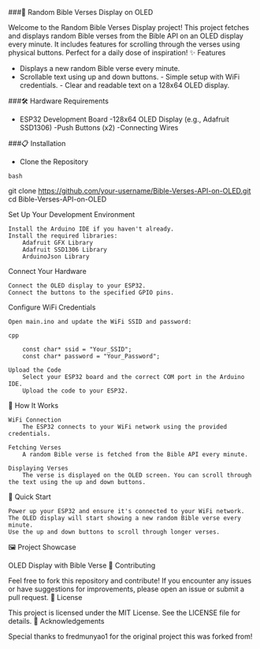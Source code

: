 ###📖 Random Bible Verses Display on OLED

Welcome to the Random Bible Verses Display project! This project fetches and displays random Bible verses from the Bible API on an OLED display every minute. It includes features for scrolling through the verses using physical buttons. Perfect for a daily dose of inspiration!
✨ Features

   - Displays a new random Bible verse every minute.
   - Scrollable text using up and down buttons.
    - Simple setup with WiFi credentials.
    - Clear and readable text on a 128x64 OLED display.

###🛠 Hardware Requirements

   - ESP32 Development Board
    -128x64 OLED Display (e.g., Adafruit SSD1306)
    -Push Buttons (x2)
    -Connecting Wires

###📋 Installation

   - Clone the Repository

    bash

git clone https://github.com/your-username/Bible-Verses-API-on-OLED.git
cd Bible-Verses-API-on-OLED

Set Up Your Development Environment

    Install the Arduino IDE if you haven't already.
    Install the required libraries:
        Adafruit GFX Library
        Adafruit SSD1306 Library
        ArduinoJson Library

Connect Your Hardware

    Connect the OLED display to your ESP32.
    Connect the buttons to the specified GPIO pins.

Configure WiFi Credentials

    Open main.ino and update the WiFi SSID and password:

    cpp

        const char* ssid = "Your_SSID";
        const char* password = "Your_Password";

    Upload the Code
        Select your ESP32 board and the correct COM port in the Arduino IDE.
        Upload the code to your ESP32.

🔄 How It Works

    WiFi Connection
        The ESP32 connects to your WiFi network using the provided credentials.

    Fetching Verses
        A random Bible verse is fetched from the Bible API every minute.

    Displaying Verses
        The verse is displayed on the OLED screen. You can scroll through the text using the up and down buttons.

🚀 Quick Start

    Power up your ESP32 and ensure it's connected to your WiFi network.
    The OLED display will start showing a new random Bible verse every minute.
    Use the up and down buttons to scroll through longer verses.

🖼 Project Showcase

OLED Display with Bible Verse
🤝 Contributing

Feel free to fork this repository and contribute! If you encounter any issues or have suggestions for improvements, please open an issue or submit a pull request.
📄 License

This project is licensed under the MIT License. See the LICENSE file for details.
🌟 Acknowledgements

Special thanks to fredmunyao1 for the original project this was forked from!
